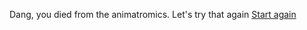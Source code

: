 Dang, you died from the animatromics. Let's try that again
[Start again](../start-of-your-shift.md/start.md)
